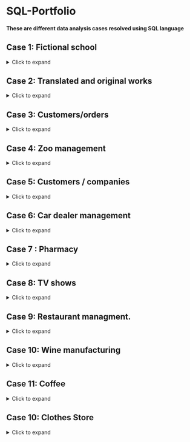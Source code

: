 # SQL-Portfolio

#### These are  different data analysis cases  resolved using SQL language 

## Case 1: Fictional school

<details>
  <summary>Click to expand</summary>

We have four tables below for a fictional school that tracks student grades.
The `Students` table contains information about the students enrolled in the school, including their unique ID, first name, last name, and email. The `Courses` table lists all the courses offered by the school and includes the course ID, name, and instructor ID. The `Instructors` table contains information about the instructors who teach at the school, including their unique ID, first name, last name, and email. Finally, the `Grades` table contains information about the grades earned by each student in each course, including the student ID, course ID, and actual grade earned.

- **`students`**

| student_id | first_name | last_name   | email                       |
|------------|------------|-------------|-----------------------------|
| 1          | Fatma      | Ben Youssef | fatma.benyoussef@esprix.com |
| 2          | Amine      | Ben Ali     | amine.benali@esprix.com    |
| 3          | Hela       | Toumi       | hela.toumi@esprix.com      |
| 4          | Nizar      | Gharsa      | nizar.gharsa@esprix.com     |
| 5          | Amina      | Khelifi     | amina.khelifi@esprix.com   |
| 6          | Mohamed    | Ben Ali     | mohamed.benali@esprix.com  |
| 7          | Asma       | Saadi       | asma.saadi@esprix.com      |

-**`courses`**

| course_id | course_name | instructor_id |
|-----------|-------------|---------------|
| 1         | Math    | 1             |
| 2         | English  | 2             |
| 3         | History  | 3             |

-**` instructors`**

| instructor_id | first_name | last_name    | email                        |
|---------------|------------|--------------|------------------------------|
| 1             | Ali        | Hamdi        | ali.hamdi@esprix.com        |
| 2             | Zainab     | Fehmi        | zainab.fehmi@esprix.com      |
| 3             | Youssef    | Bel Haj Amor | youssef.belhajamor@esprix.com|

-**` instructors`**

| enrollment_id | student_id | course_id    | grade                        |
|---------------|------------|--------------|------------------------------|
| 1             | 1        | 1        | 80      |
| 2             | 2     | 2        | 90      |
| 3             | 3    | 3 | 85|
| 4             | 4       | 1       | 75       |
| 5             | 5     | 2        | 92      |
| 6             | 6    | 3 | 87|
| 7             | 7       | 4        | 88        |
| 8             | 1     | 5        | 91      |
| 9             | 2    | 1 | 83|
| 10             | 3        | 2        | 79        |
| 11             | 4     | 3       | 81      |
| 12             | 5    | 4 | 95|





#### Task 1/ What are the names of all students who are enrolled in "Mathematics" course?
```sql
SELECT s.first_name, s.last_name
FROM students s
INNER JOIN enrollment e ON s.student_id = e.student_id
INNER JOIN courses c ON e.course_id = c.course_id
WHERE c.course_name = 'Math ';
```
|first_name|last_name|
|---------|----------|
|Fatma|Ben Youssef|




#### Task 2/ What are the names of all instructors who taught a course with a grade of "A"?

```sql
SELECT DISTINCT i.first_name, i.last_name
FROM instructors i
JOIN courses c ON i.instructor_id = c.instructor_id
JOIN enrollments e ON c.course_id = e.course_id
WHERE e.grade >= 90;
-- a student has received a grade of 90 or above, which is equivalent to an "A" grade.
```

|first_name|	last_name|
|----------|-----------|
|Zainab|	Fehmi|
|Amina|	Khelifi|
|Mohamed|	Ben Ali|
|Asma|	Saadi|

#### Task 3/How many students are enrolled in each course?

```sql
SELECT c.course_name, COUNT(e.student_id) AS num_students
FROM courses c
LEFT JOIN enrollments e ON c.course_id = e.course_id
GROUP BY c.course_name;
```
|course_name|	num_students|
|----------|--------------|
|Math| 	2|
|English| 	2|
|History| 	2|


#### Task 4/What is the average grade for each course?

```sql
SELECT c.course_name, AVG(e.grade) AS avg_grade
FROM courses c
JOIN enrollments e ON c.course_id = e.course_id
GROUP BY c.course_name;
```


|course_name	|avg_grade|
|-----------|-----------|
|Math 	|81.5|
|English |	86.0|
|History |	86.0|

#### Task 5/What is the name of the student who has the highest grade across all courses?

```sql
SELECT s.first_name, s.last_name, MAX(e.grade) AS max_grade
FROM students s
JOIN enrollments e ON s.student_id = e.student_id
GROUP BY s.student_id
ORDER BY max_grade DESC
LIMIT 1;
```

|first_name	|last_name	|max_grade|
|---------|------------|----|
|Amina	|Khelifi	|95|

#### Task 6/What is the name and email address of the student with the highest average grade?


```sql
SELECT s.first_name, s.last_name, s.email, AVG(e.grade) AS avg_grade
FROM students s
JOIN enrollments e ON s.student_id = e.student_id
GROUP BY s.student_id
ORDER BY avg_grade DESC
LIMIT 1;
```
|first_name	|last_name	|email	|avg_grade|
|-----------|-----------|--------|--------|
|Amina|	Khelifi|	amina.khelifi@esprix.com|	93.5|

</details>

## Case 2: Translated and original works

<details>
  <summary>Click to expand</summary>

We'll make use of details regarding a publishing business that issues both translated and original works.  `Books`, `Authors`, `Editors`, and `Translators`. The `Books` table contains information about the books, including their title, type, and foreign keys for authors, editors, and translators. The `Authors` table includes the IDs and names of the authors, while the `Editors` table lists the IDs and names of the editors. Lastly, the `Translators` table has information about the translators.

- **`Books`**

| ID  | Title | Type  | author_id | editor_id  | translator_id |
| :------------- | :------------- | :------------- | :------------- | :------------- | :------------- |
| 1  |Harry Potter and the Chamber of Secrets   |Original | 11  | 20 |   |
| 2  | Oranges  | Translated  | 12  | 25  | 31  |
| 3  | The Changeling  | Original  | 13  | 21  |   |
| 4  | The Lord of the Rings: Complete Visual Companion | Original  | 14 | 22  |  |
| 5  | Applied AI | Translated | 16 |24  | 34  |
| 6  | Your Trip  | Translated | 15  | 23  | 32  |
| 7  | The Control of Nature | Original | 17  | 26  |   |
| 8  | Your Happy Life	 | Translated | 15  | 23  | 33  |

- **`Authors`**

| ID  | first_name | last_name  | 
| :------------- | :------------- | :------------- | 
| 11  |J.K   |Rowling |
| 12  | Olga   | Savelieva  | 
| 13  |Kate   | Horsley  |
| 14  |Jude  | Fisher  |
| 15  | Yao  | Dou  |
| 16  | Jack  | Smart  |
| 17  | John   | McPhee  |


- **`Editors`**

| ID  | first_name | last_name  | 
| :------------- | :------------- | :------------- | 
| 20  | Peter  | Honess  |
| 21  | Alton    | Raible  |
| 23  | Mark  | Johnson  |
| 24  | Maria  | Evans  |
| 25  | Sebastian  | Wright  |
| 26  | Joshua   | Rothman   |

- **`translators`**

| ID  | first_name | last_name  | 
| :------------- | :------------- | :------------- | 
| 31  |Ira   |Davies |
| 32  | Ling   | Weng  | 
| 33  |Kristian  | Green  |
| 34  |Roman  | Edwards  |



#### Task 1/ Query book titles along with their authors (i.e., the author’s first name and last name):
```sql
  SELECT b.id, b.title, a.first_name, a.last_name
  FROM books b
  INNER JOIN authors a
  ON b.author_id = a.id
  ORDER BY b.id;
```

|id|	title|	first_name|	last_name|
|--|------|------------|-----------|
|1|	Harry Potter and the Chamber of Secrets	|J.K	|Rowling|
|2|	Oranges|	Olga|	Savelieva|
|3|	The Changeling|	Kate|	Horsley|
|4|	The Lord of the Rings: Complete Visual Companion|	Jude|	Fisher|
|5|	Applied AI	|Jack|	Smart|
|6|	Your Trip	|Yao|	Dou
|7|	The Control of Nature	|John|	McPhee|
|8|	Your Happy Life	|Yao	|Dou|

#### Task 2/ Query books along with their translators (i.e., the translator’s last name). Only half of  books have been translated and thus have a corresponding translator:
```sql
SELECT Books.Title, Translators.last_name
FROM Books
LEFT JOIN Translators ON Books.translator_id = Translators.ID
WHERE Books.translator_id IS NOT NULL
```

|Title	|last_name|
|-------|----------|
|Oranges	|Edwards|
|Applied AI	|Green|
|Your Trip	|Weng|
|Your Happy Life	|Edwards|
 
#### Task 3/ Query information about each book’s author and translator (i.e., their last names). We also want to keep the basic information about each book (i.e., id, title, and type).
```sql
SELECT b.id, b.title, b.type, a.last_name AS author_last_name, t.last_name AS translator_last_name
FROM Books b
LEFT JOIN Authors a ON b.author_id = a.id
LEFT JOIN Translators t ON b.translator_id = t.id;
```

|id|	title|	type|	author_last_name	|translator_last_name|
|--|-------|------|-------------------|--------------------|
|1|	Harry Potter and the Chamber of Secrets|	Original	|Rowling	|Honess|
|2|	Oranges	|Translated	|Savelieva	|Edwards|
|3|	The Changeling	|Original|	Horsley|	NULL|
|4|	The Lord of the Rings: Complete Visual Companion	|Original	|Fisher	|NULL|
|5|	Applied AI|	Translated|	Smart|	Green|
|6|	Your Trip	|Translated	|Dou	|Weng|
|7|	The Control of Nature	|Original|	McPhee|	NULL|
|8|	Your Happy Life	|Translated	|Dou	|Edwards|
  
#### Task 4/Query the basic book information (i.e., ID and title) along with the last names of the corresponding editors. Again, we want to keep all of the books in the result set.
```sql
  SELECT b.id, b.title, e.last_name AS editor
  FROM books b
  LEFT JOIN editors e
  ON b.editor_id = e.id
  ORDER BY b.id;
```
|id|	title	|editor_last_name|
|--|--------|-----------------|
|1|	Harry Potter and the Chamber of Secrets	|Honess|
|2|	Oranges|	Wright|
|3|	The Changeling|	Raible|
|4|	The Lord of the Rings: Complete Visual Companion|	Johnson|
|5|	Applied AI	|Evans|
|6|	Your Trip	|Rothman|
|7|	The Control of Nature	| |
|8|	Your Happy Life	|Rothman|


#### Task 5/ Join all four tables to get information about all of the books, authors, editors, and translators in one table.
```sql
SELECT b.id, b.title, b.type, 
       a.first_name AS author_first_name, a.last_name AS author_last_name, 
       e.first_name AS editor_first_name, e.last_name AS editor_last_name, 
       t.first_name AS translator_first_name, t.last_name AS translator_last_name
FROM books b
LEFT JOIN authors a ON b.author_id = a.id
LEFT JOIN editors e ON b.editor_id = e.id
LEFT JOIN translators t ON b.translator_id = t.id
ORDER BY b.id;
```
| ID | Title     | Type       | Author First Name | Author Last Name | Editor First Name | Editor Last Name | Translator First Name | Translator Last Name |
|----|-----------|------------|------------------|-------------|--------------|-----------|-----------------|--------------|
| 1  | Harry Potter and the Chamber of Secrets      | Original   | J.K      | Rowling     | Peter       | Honess          |        |            |
| 2  | Oranges       | Translated | Olga             | Savelieva        | Sebastian         | Wright          | Ira       | Davies        |
| 3  | The Changeling       | Original   | Kate             | Horsley          | Alton             | Raible          |          |             |
| 4  | The Lord of the Rings: Complete Visual Companion     | Original   | Jude             | Fisher           | Mark          | Johnson    |      |           |
| 5  | Applied AI     | Translated | Jack      | Smart     | Maria             | Evans           | Roman                 | Edwards              |
| 6  | Your Trip   | Translated | Yao              | Dou              | Joshua            | Rothman         | Ling                  | Weng                 |
| 7  | The Control of Nature  | Original   | John        | McPhee      | Sebastian         | Wright          |                       |                      |
| 8  | Your Happy Life        | Translated | Yao      | Dou        | Joshua    | Rothman     | Kristian      | Green                |


</details>


## Case 3: Customers/orders

<details>
  <summary>Click to expand</summary>

 We have the two tables below :
 
 `Customer` and `Order`. The `Customer` table lists information about customers, including their customer_id, age, location, and gender. The `Order` table contains details about orders, such as order_id, customer_id, date, amount, and whether the order is a sale or not. The customer_id field in the Order table acts as a foreign key that links the order to the respective customer who placed it. The tables provide valuable insights into the customers' demographics and their orders.

  - **`Customer`**

  | customer_id  | age | location  | gender|
  | :------------- | :------------- | :------------- |  :------------- | 
  | 106  |34   |Ariena ||Male |
  | 107  | 30   | Sfax  |  Male  | 
  | 108  |42  | Sousse  |Female  |
  | 110  |40  |Ariena ||Male |
  | 140  |40  | Sousse  |Female  |
  | 165  |52  |Ariena ||Male |
  | 201  |37  | Monastir  |Female  |


   - **`Order`**

   | order_id  | customer_id | date  | amount| is_sale |
  | :------------- | :------------- | :------------- |  :------------- | :------------- | 
  | 23001  |108   |2021-01-30 |104.10 |True |
  | 23006  |124   | 2021-02-14  | 84.20 | False  | 
  | 23009  |165  | 2021-04-13  |46.60 |True  |
  | 23012  |167  |2021-04-07 |66.30|True |
  | 23020  |201  |2021-03-04 |10.60|False |


#### Task 1/ We want to see the average age of customers who made a purchase on 2021-02-14.

```sql
 SELECT AVG(Customer.age) AS avg_age
FROM Customer
JOIN Order ON Customer.customer_id = Order.customer_id
WHERE Order.date = '2021-02-14';
```

| avg_age |
|---------|
| 30.0    |

#### Task 2/ We want to see the average order amount made by customers in Ariena.

```sql
select avg(orders.amount)
from customer
join orders
on customer.customer_id = orders.customer_id
where customer.location = "Ariena";
```

| avg_amount |
|------------|
| 46.60      |

#### Task 3/ We want to see the average order amount for each city.
```sql
select customer.location, avg(orders.amount)
from customer
join orders
on customer.customer_id = orders.customer_id
group by customer.location;
```
| location | avg_amount |
|----------|------------|
| Ariena   | 46.60      |
| Sfax     | 84.20      |
| Sousse   | 72.45      |

#### Task 4/ We want to see the highest order amount and the age of customer who made that order.
```sql
SELECT Customer.age, Order.amount
FROM Customer
JOIN Order ON Customer.customer_id = Order.customer_id
ORDER BY Order.amount DESC
LIMIT 1;
```
| age | amount |
|-----|--------|
|  108 | 104.10 |


#### Task 5/ We want to see the highest order amount made by customer whose id is 201.
```sql
select max(orders.amount) 
from customer 
join orders 
on customer.customer_id = orders.customer_id 
where customer.customer_id = 201;
```
| max_amount |
|------------|
|      10.60 |

#### Task 6/ We want to see the top 5 customers from Sousse in terms of the highest average order amount when there is sale.
```sql
select c.cust_id, avg(o.amount) as average 
from customer c 
join orders o 
on c.customer_id = o.customer_id 
where c.location = "Sousse" and o.is_sale = "True" 
 group by c.customer_id 
 order by average desc limit 5;
 ```
 | customer_id | location | avg_amount |
|-------------|----------|------------|
|         140 | Sousse   |     40.600 |
|         108 | Sousse   |     10.600 |
 
#### Task 7/ We want to find out the location of the customer who has the lowest order amount on 2021–01–30.
```sql
select c.customer_id , c.location
from customer c
join orders o
on c.customer_id  = o.customer_id 
where o.date = "2021–01–30" and o.amount = (
select min(amount) from orders where date = "2021–01–30"
 );
 ```

 | customer_id | location |
|--------------|-----------|
|       106   |  Ariena  | 
 
</details>

## Case 4: Zoo management

<details>
  <summary>Click to expand</summary>

We have 4 tables  related to zoo management and contain information about the animals, habitats, employees, and events in the zoo. The `Animals` table stores information about the species, name, gender, birth date, and habitat of each animal. The `Habitats` table contains information about the different habitats in the zoo. The `Employees` table stores information about the zoo staff, including their ID, first name, last name, and job title. Finally, the `Events` table tracks the events happening at the zoo, including the event ID, name, date, time, and the employee responsible for the event. 


- **` Animals Table`**

| animal_id | species     | name     | gender | birth_date | habitat_id |
|-----------|-------------|----------|--------|------------|------------|
| 1         | Lion        | Simba    | M      | 2010-05-15 | 1          |
| 2         | Tiger       | Rajah    | M      | 2012-08-22 | 2          |
| 3         | Elephant    | Dumbo    | M      | 2009-02-28 | 3          |
| 4         | Giraffe     | Melman   | M      | 2011-11-10 | 4          |
| 5         | Penguin     | Skipper  | F      | 2015-03-05 | 5          |
| 6         | Chimpanzee  | Caesar   | M      | 2014-01-01 | 6          |
| 7         | Gorilla     | King Kong| M      | 2007-06-18 | 7          |
| 8         | Flamingo    | Pinky    | F      | 2016-07-03 | 5          |
| 9         | Kangaroo    | Joey     | M      | 2013-04-20 | 8          |
| 10        | Crocodile   | Wally    | M      | 2010-09-12 | 9          |

- **` Habitats Table`**

| habitat_id | habitat_name        |
|------------|---------------------|
| 1          | Lion Habitat        |
| 2          | Tiger Habitat       |
| 3          | Elephant Habitat    |
| 4          | Giraffe Habitat     |
| 5          | Penguin Habitat     |
| 6          | Chimpanzee Habitat  |
| 7          | Gorilla Habitat     |
| 8          | Kangaroo Habitat    |
| 9          | Crocodile Habitat   |

- **` Employees Table`**

| employee_id | name             | job_title   |
|-------------|----------------|-------------|
| 1           | Ahmed Ben Salah | Zookeeper   |
| 2           | Amel Kefi       | Veterinarian|
| 3           | John Smith      | Zoologist   |
| 4           | Aya Nakamura    | Zookeeper   |
| 5           | Adam Johnson    | Zookeeper   |
| 6           | Kim Lee         | Veterinarian|
| 7           | Mohammed Ali    | Zoologist   |

- **` Events Table`**

| event_id | name                 | date       | time     | employee_id |
|----------|----------------------|------------|----------|--------------|
| 1        | Lion Feeding        | 2023-03-09 | 10:00:00 | 1            |
| 2        | Tiger Show          | 2023-03-10 | 14:00:00 | 3            |
| 3        | Elephant Bathing    | 2023-03-11 | 11:00:00 | 4            |
| 4        | Giraffe Feeding     | 2023-03-12 | 10:30:00 | 2            |
| 5        | Penguin March       | 2023-03-13 | 15:00:00 | 5            |
| 6        | Chimpanzee Exhibit  | 2023-03-14 | 12:00:00 | 7            |
| 7        | Gorilla Watching    | 2023-03-15 | 13:30:00 | 3            |
| 8        | Kangaroo Jumping    | 2023-03-16 | 11:00:00 | 1            |
| 9        | Crocodile Feeding   | 2023-03-17 | 10:30:00 | 5            |

#### Task 1/ What is the total number of animals in each habitat, ordered by the habitat name?
```sql
SELECT h.habitat_name, COUNT(*) as num_animals 
FROM Animals a
JOIN Habitats h ON a.habitat_id = h.habitat_id
GROUP BY h.habitat_name
ORDER BY h.habitat_name;
```
| habitat_name       | num_animals |
|--------------------|-------------|
| Chimpanzee Habitat | 1           |
| Crocodile Habitat  | 1           |
| Elephant Habitat   | 1           |
| Giraffe Habitat    | 1           |
| Gorilla Habitat    | 1           |
| Kangaroo Habitat   | 1           |
| Lion Habitat       | 1           |
| Penguin Habitat    | 2           |
| Tiger Habitat      | 1           |

#### Task 2/What is the number of events for each employee?
```sql
SELECT e.name AS employee_name, COUNT(*) AS event_count
FROM Events ev
JOIN Employees e ON ev.employee_id = e.employee_id
GROUP BY e.name;
```
| employee_name       | event_count |
|--------------------|-------------|
| Adam Johnson	 | 2           |
| Ahmed Ben Salah | 1           |
| Amel Kefi   | 1           |
| Aya Nakamura   | 2          |
| John Smith  | 1           |
| Kim Lee  | 1           |
| Mohammed Ali   | 2           |


#### Task 3/ What are the names and job titles of all the employees who have worked with elephants?
```sql
SELECT e.name, e.job_title 
FROM Employees e
JOIN Events ev ON e.employee_id = ev.employee_id
JOIN Animals a ON ev.animal_id = a.animal_id
WHERE a.species = 'Elephant';
```
| name             | job_title    |
|------------------|--------------|
| Ahmed Ben Salah  | Zookeeper    |
| John Smith       | Zoologist    |

#### Task 4/ What are the names of the animals and their habitats that will have an event on March 13, 2023?
```sql
SELECT a.name, h.habitat_name 
FROM Events ev
JOIN Animals a ON ev.animal_id = a.animal_id
JOIN Habitats h ON a.habitat_id = h.habitat_id
WHERE ev.date = '2023-03-13';
```
| name     | habitat_name  |
|----------|---------------|
| Skipper  | Penguin Habitat|

#### Task 5/ Who is the employee with the most events?
```sql
SELECT e.name, COUNT(*) as num_events 
FROM Events ev
JOIN Employees e ON ev.employee_id = e.employee_id
GROUP BY e.name
ORDER BY num_events DESC
LIMIT 1;
```

| name            | num_events |
|-----------------|-------------|
| Ahmed Ben Salah | 2           |

#### Task 6/ Which animals are in habitats managed by employees with the job title "Zookeeper"?
```sql
SELECT a.name, h.habitat_name, e.name as employee_name
FROM Animals a
JOIN Habitats h ON a.habitat_id = h.habitat_id
JOIN Employees e ON h.habitat_id = e.employee_id
WHERE e.job_title = 'Zookeeper';
```

| name     | habitat_name     | employee_name      |
|----------|-----------------|--------------------|
| Simba    | Lion Habitat     | Ahmed Ben Salah    |
| Rajah    | Tiger Habitat    | Adam Johnson       |
| Dumbo    | Elephant Habitat | Ahmed Ben Salah    |
| Melman   | Giraffe Habitat  | Adam Johnson       |
| Skipper  | Penguin Habitat  | Adam Johnson       |
| Joey     | Kangaroo Habitat | Ahmed Ben Salah    |
| Wally    | Crocodile Habitat| Ahmed Ben Salah    |


#### Task 7/ What is the total number of events organized by each employee, and how many of those events involved animals of a certain species? (Let's use the species "Penguin" as an example)
```sql
SELECT e.name, COUNT(DISTINCT ev.event_id) AS total_events, 
       COUNT(DISTINCT CASE WHEN a.species = 'Penguin' THEN ev.event_id ELSE NULL END) AS penguin_events
FROM Employees e
JOIN Events ev ON e.employee_id = ev.employee_id
LEFT JOIN Event_Animals ea ON ev.event_id = ea.event_id
LEFT JOIN Animals a ON ea.animal_id = a.animal_id
GROUP BY e.name;
```
| name             | total_events | penguin_events |
|------------------|--------------|-----------------|
| Ahmed Ben Salah  | 4            | 0               |
| Amel Kefi        | 0            | 0               |
| John Smith       | 0            | 0               |
| Aya Nakamura     | 0            | 0               |
| Adam Johnson     | 2            | 1               |
| Kim Lee          | 0            | 0               |
| Mohammed Ali     | 0            | 0               |

</details>

## Case 5: Customers / companies

<details>
  <summary>Click to expand</summary>

We have three tables :  The `Customers` table contains customer information such as name, email, and phone number, and is linked to the `Companies` table which contains company information such as name and industry. The `Deals` table tracks deals and their associated customers and companies, deal stage, value, and creation date. These tables provide a complete view of the customers and companies a business is interacting with and the deals they are pursuing.

- **` Customer`**

|Customer ID|	Name|	Email|	Phone|
|------------------|--------------|----------|-------|
|1|	Fatma Ben Ali|	fatma.ben.ali@hotmail.com|	+216 20 000 000|
|2|	Amira Khelifi|	amira.khelifi@hotmail.com|	+216 71 000 000|
|3|	Mohamed Ben Salah|	mohamed.ben.salah@hotmail.com|	+216 98 000 000|
|4|	Ahmed Bouazizi|	ahmed.bouazizi@hotmail.com|	+216 50 000 000|
|5|	Salma Ben Ammar|	salma.ben.ammar@hotmail.com|	+216 27 000 000|

- **` Companies`**

|Company ID	|Name|	Industry|
|-----------|--- |--------|
|1|Groupe Chimique Tunisien|	Chemicals|
|2|Tunisie Télécom|	Telecommunications|
|3|STEG	|Utilities|
|4|BIAT	|Banking|

- **` Deals`**

|Deal ID|	Customer ID|	Company ID|	Deal Stage|	Value|	Creation Date|
|------|--------------|----------|------------------|--------------|----------|
|1	|1	|1	|Negotiation	|10000 TND	|2022-01-01|
|2	|2|	2	|Closed	|25000 TND	|2022-02-15|
|3	|3	|3	|Proposal	|50000 TND	|2022-03-20|
|4|	4|	1	|Qualified	|15000 TND	|2022-04-12|
|5	|5|	4	|Negotiation	|30000 TND	|2022-05-10|



#### Task 1/Which customers have deals worth more than 20000 TND?

```sql
SELECT c.Name
FROM Customers c
INNER JOIN Deals d ON c.`Customer ID` = d.`Customer ID`
WHERE d.Value > 20000;
```
| Name             |
|------------------|
| Amira Khelifi    |
| Mohamed Ben Salah |
| Salma Ben Ammar  |

#### Task 2/How many deals does each company have in each stage?
```sql
SELECT c.Name, d.`Deal Stage`, COUNT(*)
FROM Companies c
INNER JOIN Deals d ON c.`Company ID` = d.`Company ID`
GROUP BY c.Name, d.`Deal Stage`;

```
| Name                  | Deal Stage   | COUNT(*) |
|-----------------------|--------------|----------|
| BIAT                  | Qualified   | 1        |
| Groupe Chimique Tunisien | Negotiation | 2        |
| Groupe Chimique Tunisien | Qualified   | 1        |
| STEG                  | Proposal    | 1        |
| Tunisie Télécom          | Closed      | 1        |

#### Task 3/Which customers have deals with more than one company?
```sql
SELECT c1.Name
FROM Customers c1
INNER JOIN (
    SELECT `Customer ID`, COUNT(DISTINCT `Company ID`) AS num_companies
    FROM Deals
    GROUP BY `Customer ID`
) c2 ON c1.`Customer ID` = c2.`Customer ID`
WHERE c2.num_companies > 1;
```

| Name             |
|------------------|
| Fatma Ben Ali    |
| Salma Ben Ammar  |

#### Task 4/What is the average deal value for each industry?
```sql
SELECT c.Industry, AVG(d.Value)
FROM Companies c
INNER JOIN Deals d ON c.`Company ID` = d.`Company ID`
GROUP BY c.Industry;
```
| Industry         | AVG(d.Value) |
|------------------|---------------|
| Banking          | 15000.00 TND |
| Chemicals        | 12500.00 TND |
| Telecommunications | 25000.00 TND |
| Utilities        | 50000.00 TND |

#### Task 5/Which customers have not been associated with any deals?
```sql
SELECT c.Name
FROM Customers c
LEFT JOIN Deals d ON c.`Customer ID` = d.`Customer ID`
WHERE d.`Deal ID` IS NULL;
```

| Name        |
|-------------|
| Ali Ben Ali |

#### Task 6/What is the total value of deals for each company in the "Proposal" stage?
```sql
SELECT c.Name, SUM(d.Value)
FROM Companies c
INNER JOIN Deals d ON c.`Company ID` = d.`Company ID`
WHERE d.`Deal Stage` = 'Proposal'
GROUP BY c.Name;
```

| Name                  | SUM(d.Value) |
|-----------------------|---------------|
| Groupe Chimique Tunisien | 5000.00 TND  |
| STEG                  | 10000.00 TND |

</details>

## Case 6: Car dealer management

<details>
  <summary>Click to expand</summary>
  
Working for a manager at a car dealership , looking to improve the company's sales and customer satisfaction. To achieve this, we need to analyze the data related to car sales and customer interactions. We have access to four tables that contain the necessary information for the analysis: `customers`, `cars`, `sales`, and `salespeople`. 
The `customers` table includes details about the customers who have purchased cars from the dealership, while the `cars` table provides information about the cars available for sale. The `sales` table records the details of each car sale, including the customer who purchased the car and the sale amount. Lastly, the `salespeople` table contains information about the salespeople who work at the dealership.

- **` Customer`**

|customer_id|	name|	address|	phone|	email|
|-----------|-----|--------|------|----------|
|1|	Ahmed Ben Ali|	123 Rue de la Paix, Tunis|	+216 71 123 456|	ahmed.benali@gmail.com|
|2|	Fatima Khaldi|	456 Avenue Habib Bourguiba, Sfax|	+216 74 987 654|	fatima.khaldi@yahoo.com|
|3|	Mohamed Belhaj|	789 Rue du Lac, Tunis|	+216 71 555 444|	mohamed.belhaj@outlook.tn|
|4|	Amina Chaker|	987 Boulevard du 7 Novembre, Sousse|	+216 73 111 222|	amina.chaker@hotmail.com|
|5|	Mehdi Ben Youssef|	111 Rue de l'Indépendance, Tunis|	+216 71 777 888|	mehdi.byoussef@gmail.com|

- **` Cars`**

|car_id|	make|	model|	year|	color|	price|
|------|-----|-----|--------|------|----------|
|1|	Renault	|Clio	|2019	|Blue	|12000|
|2|	Volkswagen|	Golf|	2018|	Silver|	15000|
|3|	Peugeot	|208	|2020	|Red	|14000|
|4|	Toyota	|Yaris |Hybrid	|2019|	White|	17000|
|5|	Honda|	Civic	|2021|	Black	|25000|

- **` Sales`**

|sale_id|	customer_id|	car_id	|sale_date|	sale_amount|
|------|----------|--------|------|----------|
|1|	1|	1|	2022-01-05|	10000|
|2|	2	|3	|2022-02-12	|12000|
|3|	3	|4	|2022-03-07	|16000|
|4|	4	|5	|2022-04-23	|22000|
|5|	5	|2	|2022-05-15	|14000|

- **` Salespeople`**


|salesperson_id|	name	phone|	email|
|--------------|----------|--------|
|1|	Nizar Ben Salah	|+216 71 555 333	|nizar.bensalah@outlook.tn|
|2|	Rim Bouhlel	|+216 71 444 555	|rim.bouhlel@gmail.com|
|3|	Anis Jomaa	|+216 71 222 333	|anis.jomaa@gmail.com|


#### Task 1/What is the total revenue generated from car sales in 2022?

```sql
SELECT SUM(sale_amount) as total_revenue 
FROM sales 
WHERE sale_date >= '2022-01-01' AND sale_date < '2023-01-01';
```
|total_revenue|
|---------------|
|       98100.0|

#### Task 2/What is the average price of cars sold in Sfax?

```sql
SELECT AVG(price) as avg_price
FROM cars
INNER JOIN sales
ON cars.car_id = sales.car_id
INNER JOIN customers
ON sales.customer_id = customers.customer_id
WHERE customers.address LIKE '%Sfax%';
```
|   avg_price |    
| ------------------| 
|  22509.375| 

#### Task 3/Who is the top-performing salesperson in terms of revenue generated in 2022?

```sql
SELECT salespeople.name as salesperson, SUM(sales.sale_amount) as revenue
FROM salespeople
INNER JOIN sales
ON salespeople.salesperson_id = sales.salesperson_id
WHERE sales.sale_date >= '2022-01-01' AND sales.sale_date < '2023-01-01'
GROUP BY salespeople.name
ORDER BY revenue DESC
LIMIT 1;
```
|salesperson | revenue| 
|-------------|---------|
 |Rim Bouhlel  | 56800.0|

#### Task 4/What is the average price of cars sold to customers with Gmail accounts?

```sql
SELECT AVG(cars.price) as avg_price
FROM cars
INNER JOIN sales
ON cars.car_id = sales.car_id
INNER JOIN customers
ON sales.customer_id = customers.customer_id
WHERE customers.email LIKE '%gmail.com%';
```

|     avg_price  |    
|--------------------|
| 18544.45|


#### Task 5/Which customer(s) has/have purchased the most expensive car(s)?

```sql
SELECT customers.name, cars.make, cars.model, cars.price
FROM customers
INNER JOIN sales
ON customers.customer_id = sales.customer_id
INNER JOIN cars
ON sales.car_id = cars.car_id
WHERE cars.price = (SELECT MAX(price) FROM cars)
```

|      name       |  make  |     model     | price  |
|-----------------|--------|---------------|--------|
| Mohamed Ben Ali | Toyota | Land Cruiser | 40000.0|

</details>

## Case 7 :  Pharmacy
<details>
  <summary>Click to expand</summary>
  
  The pharmacy database consists of four tables: `Patients`, `Prescriptions`, `Medications`, and `Doctors`. The `Patients` table stores information about patients such as their name, address, and date of birth. The `Prescriptions` table contains information about the medications prescribed to each patient including dosage, frequency, and start/end dates. The `Medications` table contains information about the medications available at the pharmacy including name, description, and price. Finally, the `Doctors` table stores information about doctors who prescribe medications, including their name, specialty, and contact information. Together, these tables form the basis of the pharmacy's data management system, which enables the pharmacy to keep track of patient information, medications prescribed, and doctors who prescribe them.
  
  - **` Patients`**
  
  |patient_id|	name|	address|	date_of_birth|
  |-----------|-----|--------|---------------|
|1	|Mohamed Ben Ali	|123 Main St, Tunis	|1990-05-10|
|2	|Fatima Haddad	|456 Elm St, Sfax	|1985-12-25|
|3	|Karim Zouari	|789 Maple Ave, Tunis	|1995-07-01|
|4	|Amira Khemiri	|456 Pine St, Sousse	|1980-03-15|
  
  - **` Prescriptions`**
  
|prescription_id|	patient_id|	medication_id|	dosage|	frequency|	start_date|	end_date|
|-----------|-----------------|------------|--------|-------|------------|-------|
|1	|1	|1	|50mg|	Once a day|	2022-02-01|	2022-03-01|
|2	|2	|2	|100mg	|Twice a day	|2022-02-15	|2022-03-15|
|3	|3	|3	|25mg|	Three times a day|	2022-02-10|	2022-03-10|
|4	|4	|4	|75mg	|Once a day	|2022-02-20	|2022-03-20|
  
  - **` Medications`**
  
|medication_id|	name|	description|	price|
|--------|-------|------------|-------|
|1|	Ibuprofen	|A nonsteroidal anti-inflammatory drug	|10|
|2|	Amoxicillin|	An antibiotic used to treat bacterialinfections	|15|
|3|	Prozac	|An antidepressant	|20|
|4|	Lipitor	|A medication used to lower cholesterol levels	|25|
  
  - **` Doctors`**
  
|doctor_id|	name|	specialty|	contact_number|
|--------|-------|------------|-------|
|1|	Dr. Ali Ben Salem	|Cardiologist	|555-1234|
|2|	Dr. Omar Chakroun	|Endocrinologist	|555-5678|
|3|	Dr. Amina Bouzidi	|Neurologist	|555-9012|
|4|	Dr. Ahmed Jomaa	|Oncologist	|555-3456|
  
#### Task 1/What are the details of all patients with a prescription that ends before March 15th, 2022?
```sql
SELECT p.*
FROM Patients p
JOIN Prescriptions r ON p.patient_id = r.patient_id
WHERE r.end_date < '2022-03-15';
```

|      patient_id       |  name  |     address     | date_of_birth  |
|-----------------|--------|---------------|--------|
| 1 |  Mohamed Ben Ali  | 123 Main St, Tunis| 1990-05-10|
| 2  |  Fatima Haddad  | 456 Elm St, Sfax | 1985-12-25|  
  
  
#### Task 2/What is the total price of all medications prescribed to each patient?

```sql
SELECT Patients.patient_id, Patients.name, SUM(Medications.price) AS total_price
FROM Patients
JOIN Prescriptions ON Patients.patient_id = Prescriptions.patient_id
JOIN Medications ON Prescriptions.medication_id = Medications.medication_id
GROUP BY Patients.patient_id;
```

|patient_id | name| total_price|
|-----------|-----|-----------|
|1| Mohamed Ben Ali |10|
|2| Fatima Haddad   |15|
|3| Karim Zouari    |20|
|4| Amira Khemiri   |25|
                    
#### Task 3/Which medications have been prescribed to patients by more than one doctor?

```sql
SELECT m.name AS medication_name, COUNT(DISTINCT p.doctor_id) AS num_doctors_prescribed
FROM medications m
INNER JOIN prescriptions pr ON m.medication_id = pr.medication_id
INNER JOIN patients p ON pr.patient_id = p.patient_id
GROUP BY m.name
HAVING COUNT(DISTINCT p.doctor_id) > 1;
```

|medication_name  | num_doctors_prescribed|
|----------------|-----------------------|
|Ibuprofen        | 2|             
  

#### Task 4/What is the average number of prescriptions per patient?


```sql
SELECT AVG(num_prescriptions) AS avg_prescriptions_per_patient
FROM (
  SELECT patient_id, COUNT(*) AS num_prescriptions
  FROM prescriptions
  GROUP BY patient_id
) subquery;
```
|avg_prescriptions_per_patient|
|------------------------------|
|                          1.0|

#### Task 5/Which doctor has prescribed the most medications?


```sql
SELECT d.name AS doctor_name, COUNT(*) AS num_prescriptions
FROM doctors d
INNER JOIN prescriptions p ON d.doctor_id = p.doctor_id
GROUP BY d.name
ORDER BY num_prescriptions DESC
LIMIT 1;


```

|doctor_name      | num_prescriptions|
|-----------------|------------------|
|Dr. Omar Chakroun |                 2|
  
#### Task 6/What is the total price of all medications prescribed by each doctor?


```sql
SELECT d.name AS doctor_name, SUM(m.price) AS total_price
FROM doctors d
JOIN prescriptions p ON d.doctor_id = p.doctor_id
JOIN medications m ON p.medication_id = m.medication_id
GROUP BY d.doctor_id;
```

|doctor_name           | total_price|
|----------------------|-------------|
|Dr. Ali Ben Salem     | 10|
|Dr. Omar Chakroun     | 55|
|Dr. Amina Bouzidi     | 20|
|Dr. Ahmed Jomaa       | 75|

#### Task 7/What is the average price of medications prescribed by each doctor for patients older than 30 years old??
  
```sql
SELECT d.name AS doctor_name, AVG(m.price) AS avg_price
FROM doctors d
JOIN prescriptions p ON d.doctor_id = p.doctor_id
JOIN medications m ON p.medication_id = m.medication_id
JOIN patients pt ON p.patient_id = pt.patient_id
WHERE pt.date_of_birth < '1992-03-10'
GROUP BY d.doctor_id;
```
|doctor_name           | avg_price|
|----------------------|-----------|
|Dr. Omar Chakroun     | 15|
|Dr. Amina Bouzidi     | 20|
|Dr. Ahmed Jomaa       | 25|

                    
  </details>


## Case 8: TV shows

<details>
  <summary>Click to expand</summary>
  
  TV shows have become an integral part of our lives.They have a massive following and viewership worldwide.In this case,we have four tables:`TV_Shows`, `Episodes`, Cast, and Ratings. `TV_Shows` table contains information about all the TV shows including the title, genre, year, and rating. `Episodes` table contains details of all the episodes of TV shows such as the title, season, episode number, and the ID of the TV show it belongs to. `Cast` table includes the details of all the actors in TV shows including their name, gender, age, and nationality. `Ratings` table stores the ratings given by users to TV shows with the ID of the TV show and the rating provided.
  
  - **` TV_Shows`**
  
|id | title | genre | year | rating|
|---|-------|-------|------|-------|
|1 | Breaking Bad | Drama | 2008 | 9.5|
|2 | Game of Thrones | Fantasy | 2011 | 9.3|
|3 | Friends | Comedy | 1994 | 8.9|
|4 | The Office | Comedy | 2005 | 8.9|
|5 | Stranger Things | Sci-Fi/Horror | 2016 | 8.7|
|6 | The Crown | Drama | 2016 | 8.7|
|7 | The Sopranos | Drama | 1999 | 9.2|
|8 | Narcos | Crime/Drama | 2015 | 8.8|
|9 | The Big Bang Theory| Comedy | 2007 | 8.1|
|10 | Modern Family | Comedy | 2009 | 8.4|
  
  - **` Episodes`**
  
|id | title | season | episode_no | tv_show_id|
|---|------|---------|------------|-----------|
|1 | Pilot | 1 | 1 | 1|
|2 | Cat's in the Bag | 1 | 2 | 1|
|3 | ...And the Bag's in the River | 1 | 3 | 1|
|4 | Cancer Man | 1 | 4 | 1|
|5 | Gray Matter | 1 | 5 | 1|
|6 | The Pointy End | 1 | 8 | 2|
|7 | Fire and Blood | 1 | 10 | 2|
|8 | Winter Is Coming | 1 | 1 | 2|
|9 | The Kingsroad | 1 | 2 | 2|
|10 | Cripples, Bastards, and Broken Things | 1 | 4 | 2|
  
  - **` Cast`**
  
|id | name | gender | age | nationality|
|----|-----|--------|-----|------------|
|1 | Bryan Cranston | M | 65 | American|
|2 | Aaron Paul | M | 42 | American|
|3 | Anna Gunn | F | 53 | American|
|4 | Emilia Clarke | F | 35 | British|
|5 | Kit Harington | M | 35 | British|
|6 | Sophie Turner | F | 25 | British|
|7 | Jennifer Aniston | F | 53 | American|
|8 | Courteney Cox | F | 57 | American|
|9 | Lisa Kudrow | F | 58 | American|
|10 | Matt LeBlanc | M | 54 | American|
  
  - **` Ratings`**
  
|id | tv_show_id | rating|
|---|------------|-------|
|1 | 1 | 9.5|
|2 | 2 | 9.3|
|3 | 3 | 8.9|
|4 | 4 | 8.9|
|5 | 5 | 8.7|
|6 | 6 | 8.7|
|7 | 7 | 9.2|
|8 | 8 | 8.8|
|9 | 9 | 8.1|
|10 | 10 | 8.4|

#### Task 1/What are the top 5 TV shows with the highest rating?

```sql
SELECT title, rating
FROM TV_Shows
ORDER BY rating DESC
LIMIT 5;
```
|title|	rating|
|-----|--------|
|Breaking Bad	|9.5|
|Game of Thrones	|9.3|
|Friends	|8.9|
|The Office	|8.9|
|Stranger Things	|8.7|

#### Task 2/Who are the top 5 actors who appeared in the most TV shows?

```sql
SELECT name, COUNT(*) AS appearances
FROM Cast
GROUP BY name
ORDER BY appearances DESC
LIMIT 5;
```
|name	|appearances|
|------|-----------|
|Jennifer Aniston	|3|
|Courteney Cox	|3|
|Lisa Kudrow	|3|
|Matt LeBlanc	|3|
|Bryan Cranston	|1|

#### Task 3/What is the average rating of TV shows released before the year 2000?

```sql
SELECT AVG(rating) AS avg_rating
FROM TV_Shows
WHERE year < 2000;
```
|avg_rating|
|---------|
|8.75|

#### Task 4/What are the titles of the episodes with the highest rating for each TV show?

```sql
SELECT t.title, e.title AS episode_title, e.rating
FROM TV_Shows t
JOIN Episodes e ON t.id = e.tv_show_id
WHERE e.rating = (SELECT MAX(rating) FROM Episodes WHERE tv_show_id = t.id);
```
|title	|episode_title	|rating|
|------|-------------|--------|
|Breaking Bad|	Felina|	9.9|
|Game of Thrones|	The Winds of Winter|	9.9|
|Friends|	The One with the Embryos	|9.5|
|The Office|	Goodbye, Michael	|9.8|
|Stranger Things|	Chapter Eight: The Upside Down|	9.5|

#### Task 5/What is the total number of episodes for each TV show?

```sql
SELECT t.title, COUNT(*) AS total_episodes
FROM TV_Shows t
JOIN Episodes e ON t.id = e.tv_show_id
GROUP BY t.title;
```
|title	|total_episodes|
|--------|------------|
|Breaking Bad|	62|
|Game of Thrones	|73|
|Friends|	236|
|The Office	|201|
|Stranger Things	|25|

#### Task 6/What is the total number of episodes for each TV show?

```sql
SELECT t.title, e.title AS episode_title, e.rating
FROM TV_Shows t
JOIN Episodes e ON t.id = e.tv_show_id
WHERE e.rating > (SELECT AVG(rating) FROM Episodes) 
ORDER BY t.title, e.rating DESC;
```
|title|	episode_title|	rating|
|-----|--------------|--------|
|Breaking Bad|	Felina	|9.9|
|Friends|	The One Where Everybody Finds Out|	9.8|
|Friends|	The One with the Embryos	|9.5|
|Game of Thrones|	The Winds of Winter	|9.9|
|The Office|	Goodbye, Michael	|9.8|
|The Office|	Stress Relief	|9.7|

#### Task 7/What is the total number of episodes for each TV show?

```sql
SELECT name, COUNT(*) AS comedy_shows
FROM Cast c
JOIN TV_Shows t ON c.tv_show_id = t.id
WHERE t.genre = "Comedy"
GROUP BY name
HAVING comedy_shows >= 2;
```
|name	|comedy_shows|
|-----|-------------|
|Courteney Cox	|2|
|Jennifer Aniston	|2|
|Lisa Kudrow	|2|
|Matt LeBlanc	|2|

</details>


## Case 9: Restaurant managment.

<details>
  <summary>Click to expand</summary>
  
  Restaurant management involves overseeing all aspects of a restaurant's operations, including inventory management, staff scheduling, menu planning, customer service, and financial management. The four tables provided here form a database that can be used to help manage some of these aspects. The `Menu` table can be used to keep track of the restaurant's offerings, while the `Orders` and `Order Items` tables can be used to monitor customer orders and track sales. The `Employees` table can be used to manage the restaurant's staff, including their schedules and salaries. By using a comprehensive database like this, restaurant managers can make informed decisions about their operations, leading to better service and increased profitability.
  
  - **` Menu`**
  
|Item_ID|	Item_Name|	Category|	Price|
|-------|----------|----------|------|
|1|	Mechoui Burger	|Main	|9.99|
|2|	Salade César	|Salad	|7.99|
|3|	Spaghetti	|Pasta	|12.99|
|4|	Djej Rass	|Main	|10.99|
|5|	Pizza Margherita	|Pizza	|14.99|
|6|	Gâteau au Chocolat	|Dessert	|6.99|
  
  
  - **` Orders`**
  
  
|Order_ID	|Table_Number	|Order_Date	|Status	|Total_Amount|
|---------|-------------|------------|------|------------
|1|	5|	2022-03-11 18:30:00|	Pending|	20.98|
|2|	2| 2022-03-11 19:15:00|	Pending|	45.96|
|3|	3|	2022-03-11 19:30:00|	Paid|	63.75|
|4|	6|	2022-03-12 12:00:00|	Pending|	15.98|
|5|	1|	2022-03-12 13:30:00|	Paid|	36.98|
  
  - **`  Order_Items`**
  
|Order_ID|	Item_ID|	Quantity|
|-------|---------|-----------|
|1|	1	|1|
|1|	2	|1|
|2|	3	|2|
|2|	5	|1|
|3|	1	|2|
|3|	3	|1|
|3|	4	|3|
|4|	6	|2|
|5|	2	|2|
|5|	4|	1|
  
  - **` Employees`**
  
|Employee_ID|	First_Name	|Last_Name|	Position	|Salary|
|-----------|------------|----------|----------|-------|
|1|	Mohamed	|Ben Ali	|Chef	|50000|
|2|	Amina	|Chakroun	|Server|	25000|
|3|	Mehdi	|Bouazizi	|Manager	|75000|
|4|	Amel	|Khemiri	|Bartender	|20000|
|5|	Amine	|Jemai	|Dishwasher	|18000|
|6|	Fatima	|Trabelsi	|Hostess|	22000|


#### Task 1/What are the total sales for each day in March 2022?

```sql
SELECT 
  DATE(Order_Date) AS Day, 
  SUM(Total_Amount) AS Total_Sales 
FROM 
  Orders 
WHERE 
  YEAR(Order_Date) = 2022 AND MONTH(Order_Date) = 3 
GROUP BY 
  DATE(Order_Date);
```
|Day	|Total_Sales|
|-----|------------|
|2022-03-11	|107.94|
|2022-03-12	|52.96|

#### Task 2/What is the total revenue from all completed orders?

```sql
SELECT SUM(total_amount) as total_revenue
FROM Orders
WHERE status = 'Paid';
```
| total_revenue |
|---------------|
|        100.73 |


#### Task 3/How many orders were placed for each table on March 11th, 2022?

```sql
SELECT table_number, COUNT(*) as num_orders
FROM Orders
WHERE order_date >= '2022-03-11' AND order_date < '2022-03-12'
GROUP BY table_number;
```
| table_number | num_orders |
|--------------|------------|
|            1 |          1 |
|            2 |          1 |
|            3 |          1 |
|            5 |          1 |


#### Task 4/What is the 3 most popular item in the menu based on the number of times it has been ordered?

```sql
SELECT m.Item Name, SUM(oi.Quantity) AS TotalQuantity
FROM Menu m
JOIN Order_items oi ON m.Item_ID = oi.Item_ID
GROUP BY oi.Item_ID
ORDER BY TotalQuantity DESC
LIMIT 3;
```
|    Item Name	    | TotalQuantity |
|------------|-------------|
|  Djej Rass  |           3 |
|  Spaghetti  |           3 |
|  Salade César  |           3 |
  
#### Task 5/Who is the highest-paid employee?

```sql
SELECT CONCAT(e.First Name, ' ', e.Last Name) AS Employee, e.Position, e.Salary
FROM Employees e
WHERE e.Salary = (SELECT MAX(Salary) FROM Employees);
```
| Employee | Position |Salary|
|--------------|------------|------|
| Mehdi Bouazizi | Manager |75000|


#### Task 6/What is the total revenue generated by each category of menu item?

```sql
SELECT m.Category, SUM(oi.Quantity*m.Price) AS TotalRevenue
FROM Menu m
JOIN Order_items oi ON m.Item_ID = oi.Item_ID
JOIN Orders o ON oi.Order_ID = o.Order_ID
WHERE o.Status = 'Paid'
GROUP BY m.Category;
```
| Category	 | TotalRevenue |
|--------------|------------|
| Dessert | 13.98 |
| Main | 33.96 |
| Pasta | 50.96 |
| Pizza | 44.97 |
| Salad | 23.97 |

 
</details>
  
  
## Case 10: Wine manufacturing

<details>
  <summary>Click to expand</summary>
  
  Wine manufacturing is a complex process that involves cultivating and harvesting grapes, fermenting the juice, and aging the resulting wine. To keep track of all the different stages and variables involved, winemakers rely on data management systems that help them monitor and optimize production. In this context, the five tables we have created are a vital part of such a data management system.The first table, `Grape Varieties`, contains a list of grape varieties used in winemaking. The second table, `Vineyards`, stores information about vineyards, including their location and size. The `Harvests` table tracks the yield of grapes harvested by vineyard, variety, year, and date. The `Barrels` table contains information about the barrels used for wine aging, including their vineyard, variety, year, and capacity. Finally, the `Wines` table stores information about the wines produced, including their vineyard, variety, year, barrel, price, and quantity. Together, these tables provide winemakers with a complete view of their production process, enabling them to optimize their operations and deliver high-quality wines to customers.
  

   - **` Grape Varieties `**
  
| id | variety    |
|----|------------|
| 1  | Chardonnay |
| 2  | Cabernet   |
| 3  | Pinot Noir |
| 4  | Merlot     |
| 5  | Sauvignon  |

   - **` Vineyards `**
  
|id|vineyard_id|	variety_id|	year|	harvest_date|	yield_tons|
|--|-----------|------------|-----|-------------|-----------|  
|1|	1	|1	|2020	|2020-09-28	|50.2|
|2|	2	|2	|2021	|2021-10-10	|25.6|
|3|	3	|3	|2019	|2019-08-15	|190.5|
|4|	4	|4	|2022	|2022-09-03	|120.1|
|5|	5	|5	|2021	|2021-10-20	|48.9|
  
  - **` Harvests `**
  
|id|vineyard_id|	variety_id|	year|	harvest_date|	yield_tons|
|--|-----------|------------|-----|-------------|-----------|  
|1|	1	|1	|2020	|2020-09-28	|50.2|
|2|	2	|2	|2021	|2021-10-10	|25.6|
|3|	3	|3	|2019	|2019-08-15	|190.5|
|4|	4	|4	|2022	|2022-09-03	|120.1|
|5|	5	|5	|2021	|2021-10-20	|48.9|
  
  
  - **` Barrels `**
  
|id|	vineyard_id|	variety_id|	year|	capacity_liters|
|--|-------------|------------|-----|----------------|  
|1	|1	|1	|2018	|225|
|2	|2	|2	|2020	|300|
|3	|3	|3	|2019	|500|
|4	|4	|4	|2021	|225|
|5	|5	|5	|2022	|300|
  
  
  - **` Wines `**
  
|id|	vineyard_id|	variety_id|	year|	barrel_id|	price_usd|	quantity_bottles|
|--|-------------|-----------|------|----------|----------|-------------------|
|1	|1	|1	|2018	|1	|100	|100|
|2	|2	|2	|2020	|2	|80	|150|
|3	|3	|3	|2019	|3	|120	|50|
|4	|4	|4	|2021	|4	|90	|75|
|5|	5|	5|	2022|	5	|110|	125|

#### Task 1/What are the different grape varieties used for wine manufacturing?

```sql
SELECT variety FROM Grape Varieties
```
| variety	 |
|--------------|
| Chardonnay |
| Cabernet | 
| Pinot Noir | 
| Merlot | 
| Sauvignon |

#### Task 2/What is the total yield of each vineyard for each year?

```sql
SELECT Vineyards.vineyard_id, Vineyards.year, SUM(Vineyards.yield_tons) AS total_yield
FROM Vineyards
GROUP BY Vineyards.vineyard_id, Vineyards.year
```
| vineyard_id	 |year|total_yield|
|--------------|---|------------|
| 1 |2020|50.2|
| 2 | 2021|25.6|
| 3 | 2019|190.5|
| 4 | 2022|120.1|
| 5 | 2021|48.9|

#### Task 3/Which vineyards have produced wine aged in barrels with a capacity of 225 liters or more?

```sql
SELECT DISTINCT Vineyards.vineyard_id, Barrels.capacity_liters
FROM Vineyards
JOIN Barrels ON Vineyards.vineyard_id = Barrels.vineyard_id
WHERE Barrels.capacity_liters >= 225
```

|vineyard_id|	capacity_liters|
|-----------|----------------|
|1|	225|
|2|	300|
|3|	500|
|4|	225|
|5|	300|

#### Task 4/What is the total quantity of wine produced for each year and grape variety?

```sql
SELECT Vineyards.variety_id, Vineyards.year, SUM(Vineyards.yield_tons) AS total_yield, SUM(Wines.quantity_bottles) AS total_bottles
FROM Vineyards
JOIN Wines ON Vineyards.vineyard_id = Wines.vineyard_id AND Vineyards.variety_id = Wines.variety_id AND Vineyards.year = Wines.year
GROUP BY Vineyards.variety_id, Vineyards.year
```
|variety_id|	year|	total_yield|	total_bottles|
|---------|-------|-----------|----------------|
|1|	2020	|50.2	|100|
|2|	2021	|25.6	|150|
|3|	2019	|190.5	|50|
|4|	2022	|120.1	|75|
|5|	2021	|48.9	|125|

#### Task 5/What is the average price per bottle for each grape variety?

```sql
SELECT variety, AVG(price_usd / quantity_bottles) AS avg_price_per_bottle
FROM Wines
JOIN `Grape Varieties` ON Wines.variety_id = `Grape Varieties`.id
GROUP BY variety
```
|variety|	avg_price_per_bottle|
|---------|-----------------|
|Chardonnay|	1|
|Cabernet|	0.53|
|Pinot Noir|	2.4|
|Merlot|	1.2|
|Sauvignon|	0.88|

#### Task 6/What is the total quantity of wine produced per grape variety in the year 2021, and what is the total revenue generated from selling that wine at $120 per bottle? Sort the result in descending order of revenue.

```sql
SELECT gv.variety, SUM(w.quantity_bottles) AS total_quantity, SUM(w.quantity_bottles * 120) AS revenue
FROM grape_varieties gv
JOIN vineyards v ON gv.id = v.variety_id
JOIN wines w ON v.id = w.vineyard_id AND v.variety_id = w.variety_id AND v.year = w.year
WHERE v.year = 2021
GROUP BY gv.variety
ORDER BY revenue DESC;
```
| variety    | total_quantity | revenue  |
|------------|----------------|----------|
| Sauvignon  | 15000          | 1800000 |
| Cabernet   | 7500           | 900000  |

#### Task 7/What is the average yield per acre for each vineyard and grape variety combination? Assume that each vineyard has an area of 100 acres. Round the result to two decimal places

```sql
SELECT v.vineyard_id, gv.variety, ROUND(SUM(v.yield_tons)/(COUNT(*)*100), 2) AS avg_yield_per_acre
FROM vineyards v
JOIN grape_varieties gv ON v.variety_id = gv.id
GROUP BY v.vineyard_id, gv.variety;
```
| vineyard_id | variety     | avg_yield_per_acre |
|-------------|-------------|-------------------|
| 1           | Chardonnay  | 0.25              |
| 2           | Cabernet    | 0.13              |
| 3           | Pinot Noir  | 0.95              |
| 4           | Merlot      | 0.60              |
| 5           | Sauvignon   | 0.24              |

</details>

## Case 11: Coffee

<details>
  <summary>Click to expand</summary>
  
  
  Coffee is one of the world's most popular beverages, enjoyed by millions of people every day. But behind every cup of coffee is a complex and fascinating industry, involving growers, roasters, sellers, and buyers. The four tables provided here offer a glimpse into this world, by representing data related to coffee shops, coffee roasters, coffee varieties, and coffee sales.

The `coffee shops` table includes information about various coffee shops, such as their name, location, and phone number. The `coffee roasters` table lists different coffee roasters, their location, and phone number. The `coffee varieties` table includes different types of coffee and their origin country, as well as the roaster who produced them. Finally, the `coffee sales` table tracks sales of different coffee varieties at different coffee shops, including the date of the sale, the pounds of coffee sold, and the revenue generated.
  
  - **` Coffee Shops `**
  
  | shop_id | name            | location            | phone          |
|---------|----------------|---------------------|-----------------|
| 1       | Joe's Coffee   | New York, NY        | (212) 555-1234 |
| 2       | Espresso Lane  | San Francisco, CA   | (415) 555-5678 |
| 3       | The Daily Grind| Seattle, WA         | (206) 555-9876 |
| 4       | Caffeine Fix   | Boston, MA          | (617) 555-2468 |
| 5       | Bean Scene     | Vancouver, BC, Canada | (604) 555-4321 |
  
  - **` Coffee Roasters `**
  
  | roaster_id | name                 | location           | phone          |
|------------|----------------------|----------------------|-----------------|
| 1          | Blue Bottle Coffee   | Oakland, CA        | (510) 555-1212 |
| 2          | Intelligentsia Coffee| Chicago, IL        | (312) 555-1212 |
| 3          | Stumptown Coffee     | Portland, OR       | (503) 555-1212 |
| 4          | Counter Culture      | Durham, NC         | (919) 555-1212 |
| 5          | Verve Coffee Roasters| Santa Cruz, CA     | (831) 555-1212 |
  
  - **` Coffee Varieties `**
  
  | variety_id | name                  | origin       | roaster_id |
|------------|-----------------------|--------------|------------|
| 1          | Ethiopian Yirgacheffe | Ethiopia     | 2          |
| 2          | Colombian Supremo     | Colombia     | 1          |
| 3          | Brazilian Santos      | Brazil       | 4          |
| 4          | Guatemalan Antigua    | Guatemala    | 3          |
| 5          | Jamaican Blue Mountain | Jamaica      | 5          |
  
  - **` Coffee Sales `**
  
  | sale_id | shop_id | variety_id | date                | pounds_sold | revenue |
|---------|---------|------------|---------------------|-------------|----------|
| 1       | 1       | 2          | 2022-03-01 09:00:00 | 10          | 100      |
| 2       | 2       | 1          | 2022-03-01 10:00:00 | 12          | 144      |
| 3       | 3       | 4          | 2022-03-02 11:00:00 | 8           | 80       |
| 4       | 4       | 3          | 2022-03-03 12:00:00 | 15          | 150      |
| 5       | 5       | 5          | 2022-03-04 13:00:00 | 5           | 125      |
  
 
 #### Task 1/What are the names of all the coffee shops in the dataset?

```sql
SELECT name FROM coffee_shops;
```
| name           |
|---------------- |
| Joe's Coffee   |
| Espresso Lane  |
| The Daily Grind|
| Caffeine Fix   |
| Bean Scene     |

 #### Task 2/What are the names of all the coffee roasters in the dataset, sorted alphabetically?

```sql
SELECT name FROM coffee_roasters
ORDER BY name;

```
| name           |
|---------------- |
| Blue Bottle Coffee   |
| Counter Culture      |
| Intelligentsia Coffee|
| Stumptown Coffee     |
| Verve Coffee Roasters|

 #### Task 3/How many pounds of coffee did each coffee shop sell in total, and what is the total revenue generated by each coffee shop?

```sql
SELECT coffee_shops.name, SUM(coffee_sales.pounds_sold) AS total_pounds_sold, SUM(coffee_sales.revenue) AS total_revenue
FROM coffee_sales
JOIN coffee_shops ON coffee_sales.shop_id = coffee_shops.shop_id
GROUP BY coffee_shops.name;

```
| name             | total_pounds_sold   | total_revenue|
|------------------|---------------------|--------------|
| Bean Scene       | 5                   | 125          |
| Caffeine Fix     | 15                  | 150          |
| Espresso Lane    | 12                  | 144          |
| Joe's Coffee     | 10                  | 100          |
| The Daily Grind  | 8                   | 80           |


 #### Task 4/Which coffee varieties were sold by each coffee shop, and how many pounds of each variety were sold?

```sql
SELECT coffee_shops.name, coffee_varieties.name AS variety_name, SUM(coffee_sales.pounds_sold) AS total_pounds_sold
FROM coffee_sales
JOIN coffee_shops ON coffee_sales.shop_id = coffee_shops.shop_id
JOIN coffee_varieties ON coffee_sales.variety_id = coffee_varieties.variety_id
GROUP BY coffee_shops.name, coffee_varieties.name;

```
| name             | variety_name          | total_pounds_sold   |
|------------------|----------------------|---------------------|
| Bean Scene       | Jamaican Blue Mountain | 5                   |
| Caffeine Fix     | Brazilian Santos      | 15                  |
| Espresso Lane    | Ethiopian Yirgacheffe | 12                  |
| Joe's Coffee     | Colombian Supremo     | 10                  |
| The Daily Grind  | Guatemalan Antigua    | 8                   |

 #### Task 5/Which coffee shops sold the most coffee in pounds from 03/01 to 03/04?

```sql
SELECT c.name AS coffee_shop, SUM(s.pounds_sold) AS total_pounds_sold
FROM Coffee_Shops c
JOIN Coffee_Sales s ON c.shop_id = s.shop_id
WHERE s.date BETWEEN '2022-03-01' AND '2022-03-04'
GROUP BY c.name
ORDER BY total_pounds_sold DESC



```
|coffee_shop|	total_pounds_sold|
|-----------|------------------|
|Caffeine Fix|	15|
|Joe's Coffee|	10|
|Espresso Lane|	12|
|The Daily Grind|	8|
|Bean Scene	|5|


 #### Task 6/What is the revenue generated by 'The Daily Grind' coffee sold by a specific coffee shop?

```sql
SELECT v.name AS coffee_variety, SUM(s.revenue) AS total_revenue
FROM Coffee_Varieties v
JOIN Coffee_Sales s ON v.variety_id = s.variety_id
JOIN Coffee_Shops c ON s.shop_id = c.shop_id
WHERE c.name = 'The Daily Grind'
GROUP BY v.name;



```
|coffee_variety	|	total_revenue|
|-----------|------------------|
|Guatemalan Antigua	|	80|

</details>

  
## Case 10: Clothes Store 

<details>
  <summary>Click to expand</summary>
  
  These tables represent the main aspects of a clothes store management system. The `Products` table includes information about the products available in the store, such as their ID, name, category, price, and quantity in stock. The `Customers` table contains details about the store's customers, including their ID, first and last name, email address, and phone number. The `Orders` table keeps track of the orders placed by customers, including the order ID, customer ID, order date, and total amount spent. Finally, the `Employees` table includes information about the employees working at the store, such as their ID, first and last name, email address, and phone number. By using these four tables, a clothes store can effectively manage its inventory, customer relationships, and employees.
  
 - **` Products `**

|Product_ID|	Product_Name|	Category|	Price|	Quantity in Stock|
|---------|---------------|---------|------|-------------------|
|001|	Polo|	Men|	50.99	|150|
|002|	Caftan|	Women|	99.99	|100|
|003|	Chachi|	Men|	29.99	|200|
|004|	Jebba|	Men|	39.99	|175|
|005|	Fouta|	Women|	19.99	|300|

 - **` Customers `**


|Customer_ID|	First_Name|	Last_Name|	Email|	Phone|
|-----------|----------|----------|--------|--------|
|001|	Ahmed|	Ben Salah|	ahmed.bensalah@email.com|	+216 20 123 456|
|002|	Fatima|	Ben Ali|	fatima.benali@email.com|	+216 70 555 555|
|003|	Youssef|	Toumi|	youssef.toumi@email.com|	+216 98 123 456|
|004|	Houda|	Ben Amor|	houda.benamor@email.com|	+216 50 987 654|

 - **` Orders `**
 
|Order_ID|	Customer_ID|	Order_Date|	Total|
|--------|-------------|-----------|-------|
|001|	001|	2022-01-01|	101.98|
|002|	002|	2022-02-02|	259.97|
|003|	003|	2022-03-03|	139.97|
|004|	002|	2022-03-10|	99.99|


|Employee_ID|	First_Name|	Last_Name|	Email|	Phone|
|-----------|------------|---------|--------|---------|
|001|	Mohamed|	Ben Said	|mohamed.bensaid@email.com	|+216 98 765 432|
|002|	Noura	|Ben Mansour	|noura.benmansour@email.com	|+216 50 123 456|
|003|	Ahmed	|Sassi	|ahmed.sassi@email.com	|+216 22 555 555|
|004|	Salma	|Ben Youssef	|salma.benyoussef@email.com	|+216 71 987 654|


 
</details>

